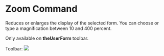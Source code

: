
# Zoom Command

Reduces or enlarges the display of the selected form. You can choose or type a magnification between 10 and 400 percent.

Only available on  **theUserForm** toolbar.

Toolbar: 
![](../images/tbr_zoom_ZA01201769.gif)



